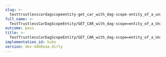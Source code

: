 ```yaml
---
slug: >-
  testtrustlesscardagscopeentity-get_car_with_dag-scope-entity_of_a_unixfs_directory_(accept_header)-header_accept-ranges
full_name: >-
  TestTrustlessCarDagScopeEntity/GET_CAR_with_dag-scope=entity_of_a_UnixFS_directory_(Accept_Header)/Header_Accept-Ranges
outcome: pass
title: >-
  TestTrustlessCarDagScopeEntity/GET_CAR_with_dag-scope=entity_of_a_UnixFS_directory_(Accept_Header)/Header_Accept-Ranges
implementation_id: kubo
version: dev-44b0eaa-dirty
---
```


